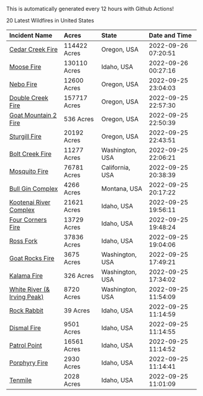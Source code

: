 This is automatically generated every 12 hours with Github Actions!

20 Latest Wildfires in United States

 | Incident Name | Acres | State | Date and Time |
|:---|:---|:---|:---|
| [Cedar Creek Fire](https://inciweb.nwcg.gov/incident/8307/) | 114422 Acres | Oregon, USA | 2022-09-26 07:20:51 |
| [Moose Fire](https://inciweb.nwcg.gov/incident/8249/) | 130110 Acres | Idaho, USA | 2022-09-26 00:27:16 |
| [Nebo Fire](https://inciweb.nwcg.gov/incident/8363/) | 12600 Acres | Oregon, USA | 2022-09-25 23:04:03 |
| [Double Creek Fire](https://inciweb.nwcg.gov/incident/8366/) | 157717 Acres | Oregon, USA | 2022-09-25 22:57:30 |
| [Goat Mountain 2 Fire](https://inciweb.nwcg.gov/incident/8380/) | 536 Acres | Oregon, USA | 2022-09-25 22:50:39 |
| [Sturgill Fire](https://inciweb.nwcg.gov/incident/8364/) | 20192 Acres | Oregon, USA | 2022-09-25 22:43:51 |
| [Bolt Creek Fire](https://inciweb.nwcg.gov/incident/8417/) | 11277 Acres | Washington, USA | 2022-09-25 22:06:21 |
| [Mosquito Fire](https://inciweb.nwcg.gov/incident/8398/) | 76781 Acres | California, USA | 2022-09-25 20:38:39 |
| [Bull Gin Complex](https://inciweb.nwcg.gov/incident/8381/) | 4266 Acres | Montana, USA | 2022-09-25 20:17:22 |
| [Kootenai River Complex ](https://inciweb.nwcg.gov/incident/8378/) | 21621 Acres | Idaho, USA | 2022-09-25 19:56:11 |
| [Four Corners Fire](https://inciweb.nwcg.gov/incident/8331/) | 13729 Acres | Idaho, USA | 2022-09-25 19:48:24 |
| [Ross Fork](https://inciweb.nwcg.gov/incident/8375/) | 37836 Acres | Idaho, USA | 2022-09-25 19:04:06 |
| [Goat Rocks Fire](https://inciweb.nwcg.gov/incident/8415/) | 3675 Acres | Washington, USA | 2022-09-25 17:49:21 |
| [Kalama Fire](https://inciweb.nwcg.gov/incident/8420/) | 326 Acres | Washington, USA | 2022-09-25 17:34:02 |
| [White River (& Irving Peak)](https://inciweb.nwcg.gov/incident/8329/) | 8720 Acres | Washington, USA | 2022-09-25 11:54:09 |
| [Rock Rabbit](https://inciweb.nwcg.gov/incident/8400/) | 39 Acres | Idaho, USA | 2022-09-25 11:14:59 |
| [Dismal Fire](https://inciweb.nwcg.gov/incident/8284/) | 9501 Acres | Idaho, USA | 2022-09-25 11:14:55 |
| [Patrol Point](https://inciweb.nwcg.gov/incident/8357/) | 16561 Acres | Idaho, USA | 2022-09-25 11:14:52 |
| [Porphyry Fire](https://inciweb.nwcg.gov/incident/8334/) | 2930 Acres | Idaho, USA | 2022-09-25 11:14:41 |
| [Tenmile ](https://inciweb.nwcg.gov/incident/8401/) | 2028 Acres | Idaho, USA | 2022-09-25 11:01:09 |
